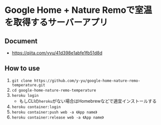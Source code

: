 Google Home + Nature Remoで室温を取得するサーバーアプリ
=========================================================

## Document

- https://qiita.com/yyu/41d398e1abfe1fb51d8d

## How to use

1. `git clone https://github.com/y-yu/google-home-nature-remo-temperature.git`
2. `cd google-home-nature-remo-temperature`
3. `heroku login`
    * もしCLIの`heroku`がない場合はHomebrewなどで適宜インストールする
4. `heroku container:login`
5. `heroku container:push web -a 《App name》`
6. `heroku container:release web -a 《App name》`

